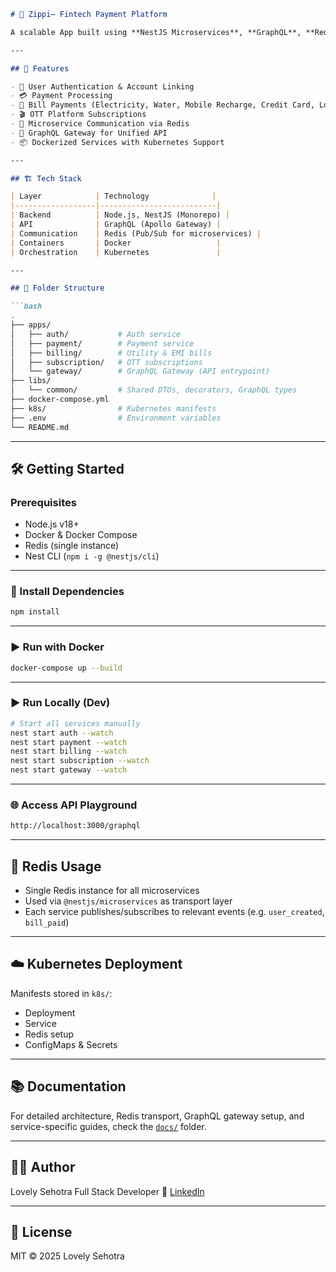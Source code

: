 
````md
# 💸 Zippi– Fintech Payment Platform

A scalable App built using **NestJS Microservices**, **GraphQL**, **Redis**, and containerized with **Docker** and orchestrated via **Kubernetes**. This app supports payments, utility bill management, OTT subscriptions, and account integrations.

---

## 🚀 Features

- 🔐 User Authentication & Account Linking
- 💳 Payment Processing
- 🧾 Bill Payments (Electricity, Water, Mobile Recharge, Credit Card, Loan EMI)
- 🎬 OTT Platform Subscriptions
- 📡 Microservice Communication via Redis
- 🧩 GraphQL Gateway for Unified API
- 📦 Dockerized Services with Kubernetes Support

---

## 🏗️ Tech Stack

| Layer            | Technology              |
|------------------|--------------------------|
| Backend          | Node.js, NestJS (Monorepo) |
| API              | GraphQL (Apollo Gateway) |
| Communication    | Redis (Pub/Sub for microservices) |
| Containers       | Docker                   |
| Orchestration    | Kubernetes               |

---

## 📁 Folder Structure

```bash
.
├── apps/
│   ├── auth/           # Auth service
│   ├── payment/        # Payment service
│   ├── billing/        # Utility & EMI bills
│   ├── subscription/   # OTT subscriptions
│   └── gateway/        # GraphQL Gateway (API entrypoint)
├── libs/
│   └── common/         # Shared DTOs, decorators, GraphQL types
├── docker-compose.yml
├── k8s/                # Kubernetes manifests
├── .env                # Environment variables
└── README.md
````

---

## 🛠️ Getting Started

### Prerequisites

* Node.js v18+
* Docker & Docker Compose
* Redis (single instance)
* Nest CLI (`npm i -g @nestjs/cli`)

---

### 🚨 Install Dependencies

```bash
npm install
```

---

### ▶️ Run with Docker

```bash
docker-compose up --build
```

---

### ▶️ Run Locally (Dev)

```bash
# Start all services manually
nest start auth --watch
nest start payment --watch
nest start billing --watch
nest start subscription --watch
nest start gateway --watch
```

---

### 🌐 Access API Playground

```bash
http://localhost:3000/graphql
```

---

## 🧠 Redis Usage

* Single Redis instance for all microservices
* Used via `@nestjs/microservices` as transport layer
* Each service publishes/subscribes to relevant events (e.g. `user_created`, `bill_paid`)

---

## ☁️ Kubernetes Deployment

Manifests stored in `k8s/`:

* Deployment
* Service
* Redis setup
* ConfigMaps & Secrets

---

## 📚 Documentation

For detailed architecture, Redis transport, GraphQL gateway setup, and service-specific guides, check the [`docs/`](./docs/) folder.

---

## 👨‍💻 Author

Lovely Sehotra
Full Stack Developer
🔗 [LinkedIn](https://www.linkedin.com/in/lovely-sehotra)

---

## 📄 License

MIT © 2025 Lovely Sehotra

